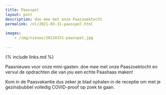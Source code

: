 ```yaml
---
title: Paasspel
layout: post
description: doe mee met onze Paaszoektocht
permalink: /nl/2021-03-31-paasspel.html
    
images:   
    - /img/nieuws/20210331-paasspel.jpg
     
---
```


{% include links.md %}

Paasnieuws voor onze mini-gasten: doe mee met onze Paaszoektocht en vervul de opdrachten die van jou een echte Paashaas maken!

Kom in de Paasvakantie dus zeker je blad ophalen in de receptie om met je gezinsbubbel volledig COVID-proof op zoek te gaan.





